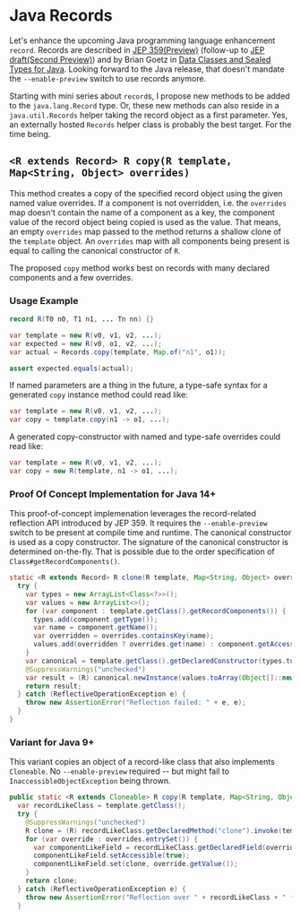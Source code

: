 # Java Records

Let's enhance the upcoming Java programming language enhancement `record`.
Records are described in [JEP 359(Preview)](https://openjdk.java.net/jeps/359) (follow-up to [JEP draft(Second Preview)](https://openjdk.java.net/jeps/8242303)) and by Brian Goetz in [Data Classes and Sealed Types for Java](https://cr.openjdk.java.net/~briangoetz/amber/datum.html).
Looking forward to the Java release, that doesn't mandate the `--enable-preview` switch to use records anymore.

Starting with mini series about `record`s, I propose new methods to be added to the `java.lang.Record` type.
Or, these new methods can also reside in a `java.util.Records` helper taking the record object as a first parameter.
Yes, an externally hosted `Records` helper class is probably the best target.
For the time being.

## `<R extends Record> R copy(R template, Map<String, Object> overrides)`

This method creates a copy of the specified record object using the given named value overrides.
If a component is not overridden, i.e. the `overrides` map doesn't contain the name of a component as a key, the component value of the record object being copied is used as the value.
That means, an empty `overrides` map passed to the method returns a shallow clone of the `template` object.
An `overrides` map with all components being present is equal to calling the canonical constructor of `R`.

The proposed `copy` method works best on records with many declared components and a few overrides.

### Usage Example
```java
record R(T0 n0, T1 n1, ... Tn nn) {}

var template = new R(v0, v1, v2, ...);
var expected = new R(v0, o1, v2, ...);
var actual = Records.copy(template, Map.of("n1", o1));

assert expected.equals(actual);
```

If named parameters are a thing in the future, a type-safe syntax for a generated `copy` instance method could read like:

```java
var template = new R(v0, v1, v2, ...);
var copy = template.copy(n1 -> o1, ...);
```

A generated copy-constructor with named and type-safe overrides could read like:

```java
var template = new R(v0, v1, v2, ...);
var copy = new R(template, n1 -> o1, ...);
```

### Proof Of Concept Implementation for Java 14+

This proof-of-concept implemenation leverages the record-related reflection API introduced by JEP 359.
It requires the `--enable-preview` switch to be present at compile time and runtime.
The canonical constructor is used as a copy constructor.
The signature of the canonical constructor is determined on-the-fly.
That is possible due to the order specification of `Class#getRecordComponents()`.

```java
static <R extends Record> R clone(R template, Map<String, Object> overrides) {
  try {
    var types = new ArrayList<Class<?>>();
    var values = new ArrayList<>();
    for (var component : template.getClass().getRecordComponents()) {
      types.add(component.getType());
      var name = component.getName();
      var overridden = overrides.containsKey(name);
      values.add(overridden ? overrides.get(name) : component.getAccessor().invoke(template));
    }
    var canonical = template.getClass().getDeclaredConstructor(types.toArray(Class[]::new));
    @SuppressWarnings("unchecked")
    var result = (R) canonical.newInstance(values.toArray(Object[]::new));
    return result;
  } catch (ReflectiveOperationException e) {
    throw new AssertionError("Reflection failed: " + e, e);
  }
}
```

### Variant for Java 9+

This variant copies an object of a record-like class that also implements `Cloneable`.
No `--enable-preview` required -- but might fail to `InaccessibleObjectException` being thrown.

```java
public static <R extends Cloneable> R copy(R template, Map<String, Object> overrides) {
  var recordLikeClass = template.getClass();
  try {
    @SuppressWarnings("unchecked")
    R clone = (R) recordLikeClass.getDeclaredMethod("clone").invoke(template);
    for (var override : overrides.entrySet()) {
      var componentLikeField = recordLikeClass.getDeclaredField(override.getKey());
      componentLikeField.setAccessible(true);
      componentLikeField.set(clone, override.getValue());
    }
    return clone;
  } catch (ReflectiveOperationException e) {
    throw new AssertionError("Reflection over " + recordLikeClass + " failed: " + e, e);
  }
```
